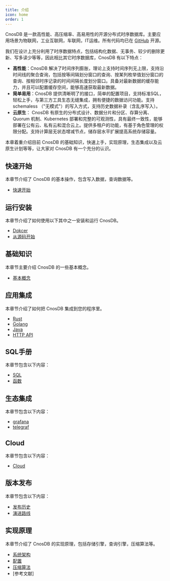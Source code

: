 ```yaml
---
title: 介绍
icon: home
order: 1
---
```


CnosDB 是一款高性能、高压缩率、高易用性的开源分布式时序数据库。主要应用场景为物联网，工业互联网，车联网，IT运维。所有代码均已在 [GitHub](https://github.com/cnosdb/cnosdb) 开源。

我们在设计上充分利用了时序数据特点，包括结构化数据、无事务、较少的删除更新、写多读少等等，因此相比其它时序数据库，CnosDB 有以下特点：
* **高性能**：CnosDB 解决了时间序列膨胀，理论上支持时间序列无上限，支持沿时间线的聚合查询，包括按等间隔划分窗口的查询、按某列枚举值划分窗口的查询、按相邻时序记录的时间间隔长度划分窗口。具备对最新数据的缓存能力，并且可以配置缓存空间，能够高速获取最新数据。
* **简单易用**：CnosDB 提供清晰明了的接口，简单的配置项目，支持标准SQL，轻松上手，与第三方工具生态无缝集成，拥有便捷的数据访问功能。支持 schemaless （"无模式"）的写入方式，支持历史数据补录（含乱序写入）。
* **云原生**： CnosDB 有原生的分布式设计、数据分片和分区、存算分离、Quorum 机制、Kubernetes 部署和完整的可观测性，具有最终一致性，能够部署在公有云、私有云和混合云上。提供多租户的功能，有基于角色管理的权限分配。支持计算层无状态增减节点，储存层水平扩展提高系统存储容量。


本章着重介绍目前 CnosDB 的基础知识，快速上手，实现原理，生态集成以及云原生计划等等，让大家对 CnosDB 有一个充分的认识。


## 快速开始
本章节介绍了 CnosDB 的基本操作，包含写入数据，查询数据等。
- [快速开始](QUICK_START.md#基本操作)

## 运行安装
本章节介绍了如何使用以下其中之一安装和运行 CnosDB。

- [Dokcer](install_cnosdb.md#Docker)
- [从源码开始](install_cnosdb.md#源码安装)

## 基础知识
本章节主要介绍 CnosDB 的一些基本概念。

- [基本概念](concept.md#基本概念)



## 应用集成

本章节介绍了如何把 CnosDB 集成到您的程序里。
- [Rust](#application/application.md#rust)
- [Golang](#application/application.md#golang)
- [Java](#application/application.md#java)
- [HTTP API](#application/api.md)

## SQL手册
本章节包含以下内容：
- [SQL](#query/sql.md)
- [函数](#query/select_function.md)

## 生态集成
本章节包含以下内容：
- [grafana](#ecology/grafana.md)
- [telegraf](#ecology/telegraf.md)
  
## Cloud
本章节包含以下内容：
- [Cloud](cloud.md)

## 版本发布

本章节包含以下内容：
- [发布历史](#release/changelist.md)
- [演进路线](#release/roadmap.md)

## 实现原理
本章节介绍了 CnosDB 的实现原理，包括存储引擎，查询引擎，压缩算法等。
- [系统架构](#design/arch.md)
- [配置](#design/config.md)
- [压缩算法](#design/compress.md)
- [参考文献]

